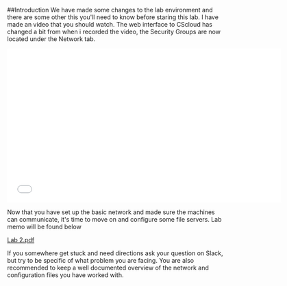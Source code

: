##Introduction
We have made some changes to the lab environment and there are some other this you'll need to know before staring this lab. I have made an video that you should watch. The web interface to CScloud has changed a bit from when i recorded the video, the Security Groups are now located under the Network tab.
<iframe width="640" height="360" src="//www.youtube.com/embed/9ZUH9SSMvhI" frameborder="0" allowfullscreen></iframe>

Now that you have set up the basic network and made sure the machines can communicate, it's time to move on and configure some file servers.
Lab memo will be found below

[Lab 2.pdf](https://github.com/1DV020/labs/raw/master/Lab%202/Lab_2.pdf)

If you somewhere get stuck and need directions ask your question on Slack, but try to be specific of what problem you are facing. You are also recommended to keep a well documented overview of the network and configuration files you have worked with.

